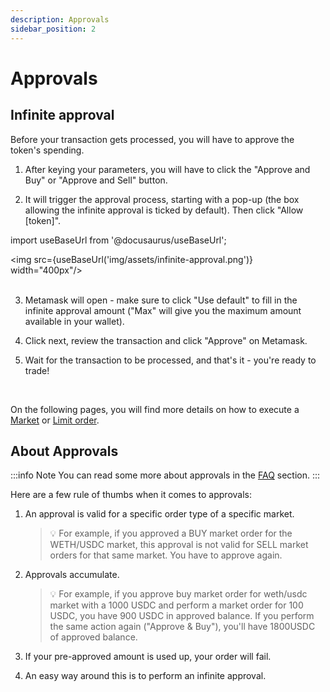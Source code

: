 ```yaml
---
description: Approvals
sidebar_position: 2
---
```



# Approvals

## Infinite approval

Before your transaction gets processed, you will have to approve the token's spending.

1. After keying your parameters, you will have to click the "Approve and Buy" or "Approve and Sell" button.

2. It will trigger the approval process, starting with a pop-up (the box allowing the infinite approval is ticked by default). Then click "Allow [token]".

import useBaseUrl from '@docusaurus/useBaseUrl';

<img src={useBaseUrl('img/assets/infinite-approval.png')} width="400px"/><br /><br />

3. Metamask will open - make sure to click "Use default" to fill in the infinite approval amount ("Max" will give you the maximum amount available in your wallet).

4. Click next, review the transaction and click "Approve" on Metamask.

5. Wait for the transaction to be processed, and that's it - you're ready to trade!

<br />

On the following pages, you will find more details on how to execute a [Market](./how-to-market-order.md) or [Limit order](./how-to-limit-order.md).


## About Approvals

:::info Note
You can read some more about approvals in the [FAQ](../../FAQ/README.md#the-approval-amount-for-my-limit-orders-seems-odd---what-is-going-on) section.
:::

Here are a few rule of thumbs when it comes to approvals:

1. An approval is valid for a specific order type of a specific market.

    > 💡
    > For example, if you approved a BUY market order for the WETH/USDC market, this approval is not valid for SELL market orders for that same market. You have to approve again.

2. Approvals accumulate.

    > 💡
    > For example, if you approve buy market order for weth/usdc market with a 1000 USDC and perform a market order for 100 USDC, you have 900 USDC in approved balance. If you perform the same action again ("Approve & Buy"), you'll have 1800USDC of approved balance.

3. If your pre-approved amount is used up, your order will fail.
4. An easy way around this is to perform an infinite approval.